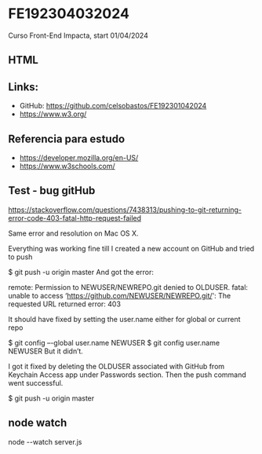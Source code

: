 # FE192304032024

Curso Front-End Impacta, start 01/04/2024

## HTML

## Links:

- GitHub: https://github.com/celsobastos/FE192301042024
- https://www.w3.org/

## Referencia para estudo

- https://developer.mozilla.org/en-US/
- https://www.w3schools.com/

## Test - bug gitHub

https://stackoverflow.com/questions/7438313/pushing-to-git-returning-error-code-403-fatal-http-request-failed

Same error and resolution on Mac OS X.

Everything was working fine till I created a new account on GitHub and tried to push

$ git push -u origin master
And got the error:

remote: Permission to NEWUSER/NEWREPO.git denied to OLDUSER. fatal: unable to access ‘https://github.com/NEWUSER/NEWREPO.git/': The requested URL returned error: 403

It should have fixed by setting the user.name either for global or current repo

$ git config –-global user.name NEWUSER
$ git config user.name NEWUSER
But it didn’t.

I got it fixed by deleting the OLDUSER associated with GitHub from Keychain Access app under Passwords section. Then the push command went successful.

$ git push -u origin master

## node watch
node --watch server.js